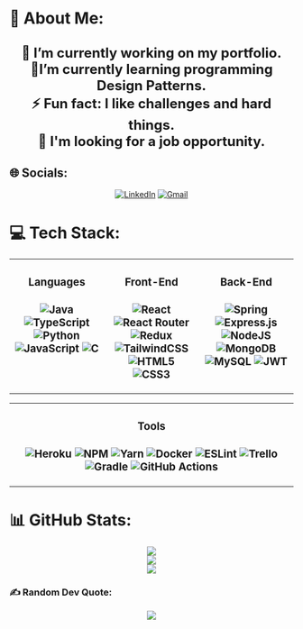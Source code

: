 # 💫 About Me:
<div align="center">
<h2>

<font size="5">🔭 I’m currently working on my portfolio.</font>
<br>
<font size="5">🌱I’m currently learning programming Design Patterns.</font>
<br>
<font size="5">⚡ Fun fact: I like challenges and hard things.</font>
<br>
<font size="5">🤝 I'm looking for a job opportunity.</font>
</h2>

</div>

## 🌐 Socials:
<div align="center">

[![LinkedIn](https://img.shields.io/badge/LinkedIn-%230077B5.svg?style=for-the-badge&logo=linkedin&logoColor=white)](https://linkedin.com/in/brenorcbrito) [![Gmail](https://img.shields.io/badge/Gmail-D14836?style=for-the-badge&logo=gmail&logoColor=white)](mailto:brenorcbrito@gmail.com)
</div>


# 💻 Tech Stack:
<table><tr>
<td valign="top" width="33%">
<h3 align="center">Languages<h3/>
<div align="center">  

![Java](https://img.shields.io/badge/java-%23ED8B00.svg?style=for-the-badge&logo=java&logoColor=white) ![TypeScript](https://img.shields.io/badge/typescript-%23007ACC.svg?style=for-the-badge&logo=typescript&logoColor=white) ![Python](https://img.shields.io/badge/python-3670A0?style=for-the-badge&logo=python&logoColor=ffdd54) ![JavaScript](https://img.shields.io/badge/javascript-%23323330.svg?style=for-the-badge&logo=javascript&logoColor=%23F7DF1E) ![C](https://img.shields.io/badge/c-%2300599C.svg?style=for-the-badge&logo=c&logoColor=white)  
</div>
</td>
<td valign="top" width="33%">
<h3 align="center">Front-End<h3/>
<div align="center">  

![React](https://img.shields.io/badge/react-%2320232a.svg?style=for-the-badge&logo=react&logoColor=%2361DAFB) ![React Router](https://img.shields.io/badge/React_Router-CA4245?style=for-the-badge&logo=react-router&logoColor=white) ![Redux](https://img.shields.io/badge/redux-%23593d88.svg?style=for-the-badge&logo=redux&logoColor=white) ![TailwindCSS](https://img.shields.io/badge/tailwindcss-%2338B2AC.svg?style=for-the-badge&logo=tailwind-css&logoColor=white) ![HTML5](https://img.shields.io/badge/html5-%23E34F26.svg?style=for-the-badge&logo=html5&logoColor=white) ![CSS3](https://img.shields.io/badge/css3-%231572B6.svg?style=for-the-badge&logo=css3&logoColor=white)

</div>
</td>
<td valign="top" width="33%">
<h3 align="center">Back-End<h3/>
<div align="center">  

![Spring](https://img.shields.io/badge/spring-%236DB33F.svg?style=for-the-badge&logo=spring&logoColor=white) ![Express.js](https://img.shields.io/badge/express.js-%23404d59.svg?style=for-the-badge&logo=express&logoColor=%2361DAFB) ![NodeJS](https://img.shields.io/badge/node.js-6DA55F?style=for-the-badge&logo=node.js&logoColor=white) ![MongoDB](https://img.shields.io/badge/MongoDB-%234ea94b.svg?style=for-the-badge&logo=mongodb&logoColor=white) ![MySQL](https://img.shields.io/badge/mysql-%2300f.svg?style=for-the-badge&logo=mysql&logoColor=white) ![JWT](https://img.shields.io/badge/JWT-black?style=for-the-badge&logo=JSON%20web%20tokens)

</div>
</td>
</tr>
</table>
<table>
<tr> 
  <td valign="top" width="2%">
  <h3 align="center">Tools<h3/>
  <div align="center">
  
   ![Heroku](https://img.shields.io/badge/heroku-%23430098.svg?style=for-the-badge&logo=heroku&logoColor=white) ![NPM](https://img.shields.io/badge/NPM-%23000000.svg?style=for-the-badge&logo=npm&logoColor=white) ![Yarn](https://img.shields.io/badge/yarn-%232C8EBB.svg?style=for-the-badge&logo=yarn&logoColor=white) ![Docker](https://img.shields.io/badge/docker-%230db7ed.svg?style=for-the-badge&logo=docker&logoColor=white) ![ESLint](https://img.shields.io/badge/ESLint-4B3263?style=for-the-badge&logo=eslint&logoColor=white) ![Trello](https://img.shields.io/badge/Trello-%23026AA7.svg?style=for-the-badge&logo=Trello&logoColor=white) ![Gradle](https://img.shields.io/badge/Gradle-02303A.svg?style=for-the-badge&logo=Gradle&logoColor=white) ![GitHub Actions](https://img.shields.io/badge/github%20actions-%232671E5.svg?style=for-the-badge&logo=githubactions&logoColor=white)
  </div>
  </td>
</tr>
</table>


# 📊 GitHub Stats:
<div align="center">

![](https://github-readme-stats.vercel.app/api?username=BrenoRCBrito&theme=dark&hide_border=false&include_all_commits=false&count_private=false)<br/>
![](https://github-readme-streak-stats.herokuapp.com/?user=BrenoRCBrito&theme=dark&hide_border=false)<br/>
![](https://github-readme-stats.vercel.app/api/top-langs/?username=BrenoRCBrito&theme=dark&hide_border=false&include_all_commits=false&count_private=false&layout=compact)

</div>


### ✍️ Random Dev Quote:

<div align="center">

![](https://quotes-github-readme.vercel.app/api?type=horizontal&theme=dark)

</div>
